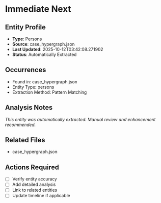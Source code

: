 # Immediate Next

## Entity Profile
- **Type**: Persons
- **Source**: case_hypergraph.json
- **Last Updated**: 2025-10-12T03:42:08.271902
- **Status**: Automatically Extracted

## Occurrences
- Found in: case_hypergraph.json
- Entity Type: persons
- Extraction Method: Pattern Matching

## Analysis Notes
*This entity was automatically extracted. Manual review and enhancement recommended.*

## Related Files
- case_hypergraph.json

## Actions Required
- [ ] Verify entity accuracy
- [ ] Add detailed analysis
- [ ] Link to related entities
- [ ] Update timeline if applicable
